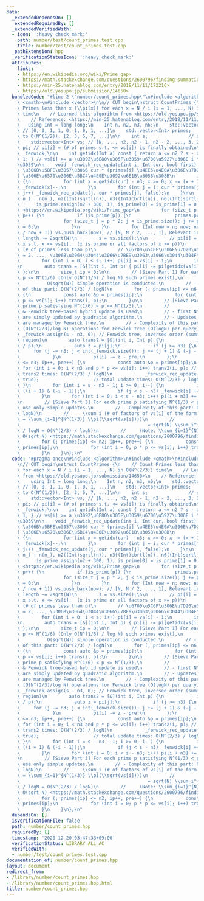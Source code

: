 ```yaml
---
data:
  _extendedDependsOn: []
  _extendedRequiredBy: []
  _extendedVerifiedWith:
  - icon: ':heavy_check_mark:'
    path: number/test/count_primes.test.cpp
    title: number/test/count_primes.test.cpp
  _pathExtension: hpp
  _verificationStatusIcon: ':heavy_check_mark:'
  attributes:
    links:
    - https://en.wikipedia.org/wiki/Prime_gap>
    - https://math.stackexchange.com/questions/2600796/finding-summation-of-inverse-of-square-roots>)
    - https://min-25.hatenablog.com/entry/2018/11/11/172216>
    - https://old.yosupo.jp/submission/14650>
  bundledCode: "#line 2 \"number/count_primes.hpp\"\n#include <algorithm>\n#include\
    \ <cmath>\n#include <vector>\n\n// CUT begin\nstruct CountPrimes {\n    // Count\
    \ Primes less than x (\\pi(x)) for each x = N / i (i = 1, ..., N) in O(N^(2/3))\
    \ time\n    // Learned this algorihtm from <https://old.yosupo.jp/submission/14650>\n\
    \    // Reference: <https://min-25.hatenablog.com/entry/2018/11/11/172216>\n \
    \   using Int = long long;\n    Int n, n2, n3, n6;\n    std::vector<int> is_prime;\
    \ // [0, 0, 1, 1, 0, 1, 0, 1, ...]\n    std::vector<Int> primes;   // primes up\
    \ to O(N^(1/2)), [2, 3, 5, 7, ...]\n\n    int s;               // size of vs\n\
    \    std::vector<Int> vs; // [N, ..., n2, n2 - 1, n2 - 2, ..., 3, 2, 1]\n    std::vector<Int>\
    \ pi; // pi[i] = (# of primes s.t. <= vs[i]) is finally obtained\n\n    std::vector<int>\
    \ _fenwick;\n\n    int getidx(Int a) const { return a <= n2 ? s - a : n / a -\
    \ 1; } // vs[i] >= a \u3092\u6E80\u305F\u3059\u6700\u5927\u306E i \u3092\u8FD4\
    \u3059\n\n    void _fenwick_rec_update(int i, Int cur, bool first) { // pi[n3:]\
    \ \u306B\u5BFE\u3057\u3066 cur * (primes[i] \u4EE5\u4E0A\u306E\u7D20\u56E0\u6570\
    ) \u306E\u6570\u306E\u5BC4\u4E0E\u3092\u6E1B\u3058\u308B\n        if (!first)\
    \ {\n            for (int x = getidx(cur) - n3; x >= 0; x -= (x + 1) & (-x - 1))\
    \ _fenwick[x]--;\n        }\n        for (int j = i; cur * primes[j] <= vs[n3];\
    \ j++) _fenwick_rec_update(j, cur * primes[j], false);\n    }\n\n    CountPrimes(Int\
    \ n_) : n(n_), n2((Int)sqrtl(n)), n3((Int)cbrtl(n)), n6((Int)sqrtl(n3)) {\n  \
    \      is_prime.assign(n2 + 300, 1), is_prime[0] = is_prime[1] = 0; // `+ 300`:\
    \ <https://en.wikipedia.org/wiki/Prime_gap>\n        for (size_t p = 2; p < is_prime.size();\
    \ p++) {\n            if (is_prime[p]) {\n                primes.push_back(p);\n\
    \                for (size_t j = p * 2; j < is_prime.size(); j += p) is_prime[j]\
    \ = 0;\n            }\n        }\n        for (Int now = n; now; now = n / (n\
    \ / now + 1)) vs.push_back(now); // [N, N / 2, ..., 1], Relevant integers (decreasing)\
    \ length ~= 2sqrt(N)\n        s = vs.size();\n\n        // pi[i] = (# of integers\
    \ x s.t. x <= vs[i],  (x is prime or all factors of x >= p))\n        // pre =\
    \ (# of primes less than p)\n        // \u6700\u5C0F\u306E\u7D20\u56E0\u6570 p\
    \ = 2, ..., \u306B\u3064\u3044\u3066\u7BE9\u3063\u3066\u3044\u304F\n        pi.resize(s);\n\
    \        for (int i = 0; i < s; i++) pi[i] = vs[i] - 1;\n        int pre = 0;\n\
    \n        auto trans = [&](int i, Int p) { pi[i] -= pi[getidx(vs[i] / p)] - pre;\
    \ };\n\n        size_t ip = 0;\n\n        // [Sieve Part 1] For each prime p satisfying\
    \ p <= N^(1/6) (Only O(N^(1/6) / log N) such primes exist),\n        //      \
    \          O(sqrt(N)) simple operation is conducted.\n        // - Complexity\
    \ of this part: O(N^(2/3) / logN)\n        for (; primes[ip] <= n6; ip++, pre++)\
    \ {\n            const auto &p = primes[ip];\n            for (int i = 0; p *\
    \ p <= vs[i]; i++) trans(i, p);\n        }\n\n        // [Sieve Part 2] For each\
    \ prime p satisfying N^(1/6) < p <= N^(1/3),\n        //                point-wise\
    \ & Fenwick tree-based hybrid update is used\n        // - first N^(1/3) elements\
    \ are simply updated by quadratic algorithm.\n        // - Updates of latter segments\
    \ are managed by Fenwick tree.\n        // - Complexity of this part: O(N^(2/3))\
    \ (O(N^(2/3)/log N) operations for Fenwick tree (O(logN) per query))\n       \
    \ _fenwick.assign(s - n3, 0); // Fenwick tree, inversed order (summation for upper\
    \ region)\n        auto trans2 = [&](int i, Int p) {\n            int j = getidx(vs[i]\
    \ / p);\n            auto z = pi[j];\n            if (j >= n3) {\n           \
    \     for (j -= n3; j < int(_fenwick.size()); j += (j + 1) & (-j - 1)) z += _fenwick[j];\n\
    \            }\n            pi[i] -= z - pre;\n        };\n        for (; primes[ip]\
    \ <= n3; ip++, pre++) {\n            const auto &p = primes[ip];\n           \
    \ for (int i = 0; i < n3 and p * p <= vs[i]; i++) trans2(i, p); // upto n3, total\
    \ trans2 times: O(N^(2/3) / logN)\n            _fenwick_rec_update(ip, primes[ip],\
    \ true);                    // total update times: O(N^(2/3) / logN)\n       \
    \ }\n        for (int i = s - n3 - 1; i >= 0; i--) {\n            int j = i +\
    \ ((i + 1) & (-i - 1));\n            if (j < s - n3) _fenwick[i] += _fenwick[j];\n\
    \        }\n        for (int i = 0; i < s - n3; i++) pi[i + n3] += _fenwick[i];\n\
    \n        // [Sieve Part 3] For each prime p satisfying N^(1/3) < p <= N^(1/2),\
    \ use only simple updates.\n        // - Complexity of this part: O(N^(2/3) /\
    \ logN)\n        //     \\sum_i (# of factors of vs[i] of the form p^2, p >= N^(1/3))\
    \ = \\sum_{i=1}^{N^(1/3)} \\pi(\\sqrt(vs[i])))\n        //                   \
    \                                               = sqrt(N) \\sum_i^{N^(1/3)} i^{-1/2}\
    \ / logN = O(N^(2/3) / logN)\n        //     (Note: \\sum_{i=1}^{N} i^{-1/2} =\
    \ O(sqrt N) <https://math.stackexchange.com/questions/2600796/finding-summation-of-inverse-of-square-roots>)\n\
    \        for (; primes[ip] <= n2; ip++, pre++) {\n            const auto &p =\
    \ primes[ip];\n            for (int i = 0; p * p <= vs[i]; i++) trans(i, p);\n\
    \        }\n    }\n};\n"
  code: "#pragma once\n#include <algorithm>\n#include <cmath>\n#include <vector>\n\
    \n// CUT begin\nstruct CountPrimes {\n    // Count Primes less than x (\\pi(x))\
    \ for each x = N / i (i = 1, ..., N) in O(N^(2/3)) time\n    // Learned this algorihtm\
    \ from <https://old.yosupo.jp/submission/14650>\n    // Reference: <https://min-25.hatenablog.com/entry/2018/11/11/172216>\n\
    \    using Int = long long;\n    Int n, n2, n3, n6;\n    std::vector<int> is_prime;\
    \ // [0, 0, 1, 1, 0, 1, 0, 1, ...]\n    std::vector<Int> primes;   // primes up\
    \ to O(N^(1/2)), [2, 3, 5, 7, ...]\n\n    int s;               // size of vs\n\
    \    std::vector<Int> vs; // [N, ..., n2, n2 - 1, n2 - 2, ..., 3, 2, 1]\n    std::vector<Int>\
    \ pi; // pi[i] = (# of primes s.t. <= vs[i]) is finally obtained\n\n    std::vector<int>\
    \ _fenwick;\n\n    int getidx(Int a) const { return a <= n2 ? s - a : n / a -\
    \ 1; } // vs[i] >= a \u3092\u6E80\u305F\u3059\u6700\u5927\u306E i \u3092\u8FD4\
    \u3059\n\n    void _fenwick_rec_update(int i, Int cur, bool first) { // pi[n3:]\
    \ \u306B\u5BFE\u3057\u3066 cur * (primes[i] \u4EE5\u4E0A\u306E\u7D20\u56E0\u6570\
    ) \u306E\u6570\u306E\u5BC4\u4E0E\u3092\u6E1B\u3058\u308B\n        if (!first)\
    \ {\n            for (int x = getidx(cur) - n3; x >= 0; x -= (x + 1) & (-x - 1))\
    \ _fenwick[x]--;\n        }\n        for (int j = i; cur * primes[j] <= vs[n3];\
    \ j++) _fenwick_rec_update(j, cur * primes[j], false);\n    }\n\n    CountPrimes(Int\
    \ n_) : n(n_), n2((Int)sqrtl(n)), n3((Int)cbrtl(n)), n6((Int)sqrtl(n3)) {\n  \
    \      is_prime.assign(n2 + 300, 1), is_prime[0] = is_prime[1] = 0; // `+ 300`:\
    \ <https://en.wikipedia.org/wiki/Prime_gap>\n        for (size_t p = 2; p < is_prime.size();\
    \ p++) {\n            if (is_prime[p]) {\n                primes.push_back(p);\n\
    \                for (size_t j = p * 2; j < is_prime.size(); j += p) is_prime[j]\
    \ = 0;\n            }\n        }\n        for (Int now = n; now; now = n / (n\
    \ / now + 1)) vs.push_back(now); // [N, N / 2, ..., 1], Relevant integers (decreasing)\
    \ length ~= 2sqrt(N)\n        s = vs.size();\n\n        // pi[i] = (# of integers\
    \ x s.t. x <= vs[i],  (x is prime or all factors of x >= p))\n        // pre =\
    \ (# of primes less than p)\n        // \u6700\u5C0F\u306E\u7D20\u56E0\u6570 p\
    \ = 2, ..., \u306B\u3064\u3044\u3066\u7BE9\u3063\u3066\u3044\u304F\n        pi.resize(s);\n\
    \        for (int i = 0; i < s; i++) pi[i] = vs[i] - 1;\n        int pre = 0;\n\
    \n        auto trans = [&](int i, Int p) { pi[i] -= pi[getidx(vs[i] / p)] - pre;\
    \ };\n\n        size_t ip = 0;\n\n        // [Sieve Part 1] For each prime p satisfying\
    \ p <= N^(1/6) (Only O(N^(1/6) / log N) such primes exist),\n        //      \
    \          O(sqrt(N)) simple operation is conducted.\n        // - Complexity\
    \ of this part: O(N^(2/3) / logN)\n        for (; primes[ip] <= n6; ip++, pre++)\
    \ {\n            const auto &p = primes[ip];\n            for (int i = 0; p *\
    \ p <= vs[i]; i++) trans(i, p);\n        }\n\n        // [Sieve Part 2] For each\
    \ prime p satisfying N^(1/6) < p <= N^(1/3),\n        //                point-wise\
    \ & Fenwick tree-based hybrid update is used\n        // - first N^(1/3) elements\
    \ are simply updated by quadratic algorithm.\n        // - Updates of latter segments\
    \ are managed by Fenwick tree.\n        // - Complexity of this part: O(N^(2/3))\
    \ (O(N^(2/3)/log N) operations for Fenwick tree (O(logN) per query))\n       \
    \ _fenwick.assign(s - n3, 0); // Fenwick tree, inversed order (summation for upper\
    \ region)\n        auto trans2 = [&](int i, Int p) {\n            int j = getidx(vs[i]\
    \ / p);\n            auto z = pi[j];\n            if (j >= n3) {\n           \
    \     for (j -= n3; j < int(_fenwick.size()); j += (j + 1) & (-j - 1)) z += _fenwick[j];\n\
    \            }\n            pi[i] -= z - pre;\n        };\n        for (; primes[ip]\
    \ <= n3; ip++, pre++) {\n            const auto &p = primes[ip];\n           \
    \ for (int i = 0; i < n3 and p * p <= vs[i]; i++) trans2(i, p); // upto n3, total\
    \ trans2 times: O(N^(2/3) / logN)\n            _fenwick_rec_update(ip, primes[ip],\
    \ true);                    // total update times: O(N^(2/3) / logN)\n       \
    \ }\n        for (int i = s - n3 - 1; i >= 0; i--) {\n            int j = i +\
    \ ((i + 1) & (-i - 1));\n            if (j < s - n3) _fenwick[i] += _fenwick[j];\n\
    \        }\n        for (int i = 0; i < s - n3; i++) pi[i + n3] += _fenwick[i];\n\
    \n        // [Sieve Part 3] For each prime p satisfying N^(1/3) < p <= N^(1/2),\
    \ use only simple updates.\n        // - Complexity of this part: O(N^(2/3) /\
    \ logN)\n        //     \\sum_i (# of factors of vs[i] of the form p^2, p >= N^(1/3))\
    \ = \\sum_{i=1}^{N^(1/3)} \\pi(\\sqrt(vs[i])))\n        //                   \
    \                                               = sqrt(N) \\sum_i^{N^(1/3)} i^{-1/2}\
    \ / logN = O(N^(2/3) / logN)\n        //     (Note: \\sum_{i=1}^{N} i^{-1/2} =\
    \ O(sqrt N) <https://math.stackexchange.com/questions/2600796/finding-summation-of-inverse-of-square-roots>)\n\
    \        for (; primes[ip] <= n2; ip++, pre++) {\n            const auto &p =\
    \ primes[ip];\n            for (int i = 0; p * p <= vs[i]; i++) trans(i, p);\n\
    \        }\n    }\n};\n"
  dependsOn: []
  isVerificationFile: false
  path: number/count_primes.hpp
  requiredBy: []
  timestamp: '2020-12-20 03:47:33+09:00'
  verificationStatus: LIBRARY_ALL_AC
  verifiedWith:
  - number/test/count_primes.test.cpp
documentation_of: number/count_primes.hpp
layout: document
redirect_from:
- /library/number/count_primes.hpp
- /library/number/count_primes.hpp.html
title: number/count_primes.hpp
---
```

